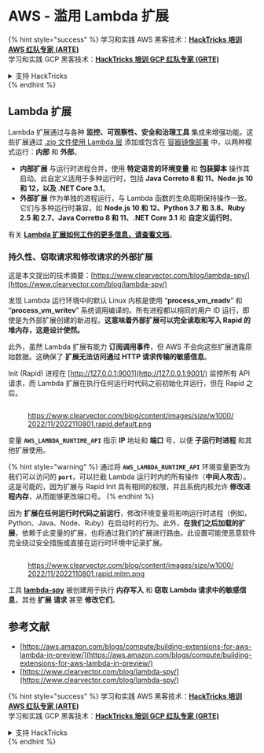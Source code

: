 # AWS - 滥用 Lambda 扩展

{% hint style="success" %}
学习和实践 AWS 黑客技术：<img src="../../../../.gitbook/assets/image (1) (1) (1) (1).png" alt="" data-size="line">[**HackTricks 培训 AWS 红队专家 (ARTE)**](https://training.hacktricks.xyz/courses/arte)<img src="../../../../.gitbook/assets/image (1) (1) (1) (1).png" alt="" data-size="line">\
学习和实践 GCP 黑客技术：<img src="../../../../.gitbook/assets/image (2) (1).png" alt="" data-size="line">[**HackTricks 培训 GCP 红队专家 (GRTE)**<img src="../../../../.gitbook/assets/image (2) (1).png" alt="" data-size="line">](https://training.hacktricks.xyz/courses/grte)

<details>

<summary>支持 HackTricks</summary>

* 查看 [**订阅计划**](https://github.com/sponsors/carlospolop)!
* **加入** 💬 [**Discord 群组**](https://discord.gg/hRep4RUj7f) 或 [**Telegram 群组**](https://t.me/peass) 或 **关注** 我们的 **Twitter** 🐦 [**@hacktricks\_live**](https://twitter.com/hacktricks_live)**.**
* **通过向** [**HackTricks**](https://github.com/carlospolop/hacktricks) 和 [**HackTricks Cloud**](https://github.com/carlospolop/hacktricks-cloud) GitHub 仓库提交 PR 分享黑客技巧。

</details>
{% endhint %}

## Lambda 扩展

Lambda 扩展通过与各种 **监控、可观察性、安全和治理工具** 集成来增强功能。这些扩展通过 [.zip 文件使用 Lambda 层](https://docs.aws.amazon.com/lambda/latest/dg/configuration-layers.html) 添加或包含在 [容器镜像部署](https://aws.amazon.com/blogs/compute/working-with-lambda-layers-and-extensions-in-container-images/) 中，以两种模式运行：**内部** 和 **外部**。

* **内部扩展** 与运行时进程合并，使用 **特定语言的环境变量** 和 **包装脚本** 操作其启动。此自定义适用于多种运行时，包括 **Java Correto 8 和 11、Node.js 10 和 12，以及 .NET Core 3.1**。
* **外部扩展** 作为单独的进程运行，与 Lambda 函数的生命周期保持操作一致。它们与多种运行时兼容，如 **Node.js 10 和 12、Python 3.7 和 3.8、Ruby 2.5 和 2.7、Java Corretto 8 和 11、.NET Core 3.1** 和 **自定义运行时**。

有关 [**Lambda 扩展如何工作的更多信息，请查看文档**](https://docs.aws.amazon.com/lambda/latest/dg/runtimes-extensions-api.html)。

### 持久性、窃取请求和修改请求的外部扩展

这是本文提出的技术摘要：[https://www.clearvector.com/blog/lambda-spy/](https://www.clearvector.com/blog/lambda-spy/)

发现 Lambda 运行环境中的默认 Linux 内核是使用 “**process\_vm\_readv**” 和 “**process\_vm\_writev**” 系统调用编译的。所有进程都以相同的用户 ID 运行，即使是为外部扩展创建的新进程。**这意味着外部扩展可以完全读取和写入 Rapid 的堆内存，这是设计使然。**

此外，虽然 Lambda 扩展有能力 **订阅调用事件**，但 AWS 不会向这些扩展透露原始数据。这确保了 **扩展无法访问通过 HTTP 请求传输的敏感信息**。

Init (Rapid) 进程在 [http://127.0.0.1:9001](http://127.0.0.1:9001/) 监控所有 API 请求，而 Lambda 扩展在执行任何运行时代码之前初始化并运行，但在 Rapid 之后。

<figure><img src="../../../../.gitbook/assets/image (254).png" alt=""><figcaption><p><a href="https://www.clearvector.com/blog/content/images/size/w1000/2022/11/2022110801.rapid.default.png">https://www.clearvector.com/blog/content/images/size/w1000/2022/11/2022110801.rapid.default.png</a></p></figcaption></figure>

变量 **`AWS_LAMBDA_RUNTIME_API`** 指示 **IP** 地址和 **端口** 号，以便 **子运行时进程** 和其他扩展使用。

{% hint style="warning" %}
通过将 **`AWS_LAMBDA_RUNTIME_API`** 环境变量更改为我们可以访问的 **`port`**，可以拦截 Lambda 运行时内的所有操作（**中间人攻击**）。这是可能的，因为扩展与 Rapid Init 具有相同的权限，并且系统内核允许 **修改进程内存**，从而能够更改端口号。
{% endhint %}

因为 **扩展在任何运行时代码之前运行**，修改环境变量将影响运行时进程（例如，Python、Java、Node、Ruby）在启动时的行为。此外，**在我们之后加载的扩展**，依赖于此变量的扩展，也将通过我们的扩展进行路由。此设置可能使恶意软件完全绕过安全措施或直接在运行时环境中记录扩展。

<figure><img src="../../../../.gitbook/assets/image (267).png" alt=""><figcaption><p><a href="https://www.clearvector.com/blog/content/images/size/w1000/2022/11/2022110801.rapid.mitm.png">https://www.clearvector.com/blog/content/images/size/w1000/2022/11/2022110801.rapid.mitm.png</a></p></figcaption></figure>

工具 [**lambda-spy**](https://github.com/clearvector/lambda-spy) 被创建用于执行 **内存写入** 和 **窃取 Lambda 请求中的敏感信息**，其他 **扩展** **请求** 甚至 **修改它们**。

## 参考文献

* [https://aws.amazon.com/blogs/compute/building-extensions-for-aws-lambda-in-preview/](https://aws.amazon.com/blogs/compute/building-extensions-for-aws-lambda-in-preview/)
* [https://www.clearvector.com/blog/lambda-spy/](https://www.clearvector.com/blog/lambda-spy/)

{% hint style="success" %}
学习和实践 AWS 黑客技术：<img src="../../../../.gitbook/assets/image (1) (1) (1) (1).png" alt="" data-size="line">[**HackTricks 培训 AWS 红队专家 (ARTE)**](https://training.hacktricks.xyz/courses/arte)<img src="../../../../.gitbook/assets/image (1) (1) (1) (1).png" alt="" data-size="line">\
学习和实践 GCP 黑客技术：<img src="../../../../.gitbook/assets/image (2) (1).png" alt="" data-size="line">[**HackTricks 培训 GCP 红队专家 (GRTE)**<img src="../../../../.gitbook/assets/image (2) (1).png" alt="" data-size="line">](https://training.hacktricks.xyz/courses/grte)

<details>

<summary>支持 HackTricks</summary>

* 查看 [**订阅计划**](https://github.com/sponsors/carlospolop)!
* **加入** 💬 [**Discord 群组**](https://discord.gg/hRep4RUj7f) 或 [**Telegram 群组**](https://t.me/peass) 或 **关注** 我们的 **Twitter** 🐦 [**@hacktricks\_live**](https://twitter.com/hacktricks_live)**.**
* **通过向** [**HackTricks**](https://github.com/carlospolop/hacktricks) 和 [**HackTricks Cloud**](https://github.com/carlospolop/hacktricks-cloud) GitHub 仓库提交 PR 分享黑客技巧。

</details>
{% endhint %}
